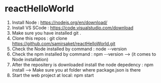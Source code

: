 # reactHelloWorld


1. Install Node : https://nodejs.org/en/download/
2. Install VS SCode : https://code.visualstudio.com/download
3. Make sure you have installed git .
4. Clone this repos : git clone https://github.com/samirsaket/reactHelloWorld.git
5. Check the Node installed by command : node --version
6. Check the npm installed by command  : npm --version 
   --> (it comes to Node installation)
7. After the repositery is downloaded install the node depedency : npm install
   --> Make sure you at folder where package.json is there
8. Start the web project at local:  npm start
